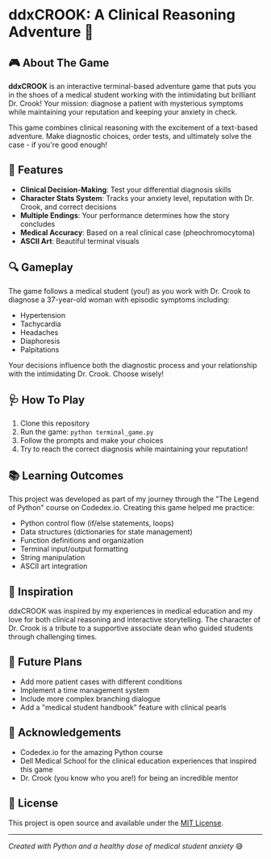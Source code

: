 # ddxCROOK: A Clinical Reasoning Adventure 🏥

## 🎮 About The Game

**ddxCROOK** is an interactive terminal-based adventure game that puts you in the shoes of a medical student working with the intimidating but brilliant Dr. Crook! Your mission: diagnose a patient with mysterious symptoms while maintaining your reputation and keeping your anxiety in check.

This game combines clinical reasoning with the excitement of a text-based adventure. Make diagnostic choices, order tests, and ultimately solve the case - if you're good enough!

## 🚀 Features

- **Clinical Decision-Making**: Test your differential diagnosis skills
- **Character Stats System**: Tracks your anxiety level, reputation with Dr. Crook, and correct decisions
- **Multiple Endings**: Your performance determines how the story concludes
- **Medical Accuracy**: Based on a real clinical case (pheochromocytoma)
- **ASCII Art**: Beautiful terminal visuals

## 🔍 Gameplay

The game follows a medical student (you!) as you work with Dr. Crook to diagnose a 37-year-old woman with episodic symptoms including:
- Hypertension
- Tachycardia
- Headaches
- Diaphoresis
- Palpitations

Your decisions influence both the diagnostic process and your relationship with the intimidating Dr. Crook. Choose wisely!

## 🩺 How To Play

1. Clone this repository
2. Run the game: `python terminal_game.py`
3. Follow the prompts and make your choices
4. Try to reach the correct diagnosis while maintaining your reputation!

## 📚 Learning Outcomes

This project was developed as part of my journey through the "The Legend of Python" course on Codedex.io. Creating this game helped me practice:

- Python control flow (if/else statements, loops)
- Data structures (dictionaries for state management)
- Function definitions and organization
- Terminal input/output formatting
- String manipulation
- ASCII art integration

## 💭 Inspiration

ddxCROOK was inspired by my experiences in medical education and my love for both clinical reasoning and interactive storytelling. The character of Dr. Crook is a tribute to a supportive associate dean who guided students through challenging times.

## 🔮 Future Plans

- Add more patient cases with different conditions
- Implement a time management system
- Include more complex branching dialogue
- Add a "medical student handbook" feature with clinical pearls

## 🙏 Acknowledgements

- Codedex.io for the amazing Python course
- Dell Medical School for the clinical education experiences that inspired this game
- Dr. Crook (you know who you are!) for being an incredible mentor

## 📝 License

This project is open source and available under the [MIT License](LICENSE).

---

*Created with Python and a healthy dose of medical student anxiety* 😅
